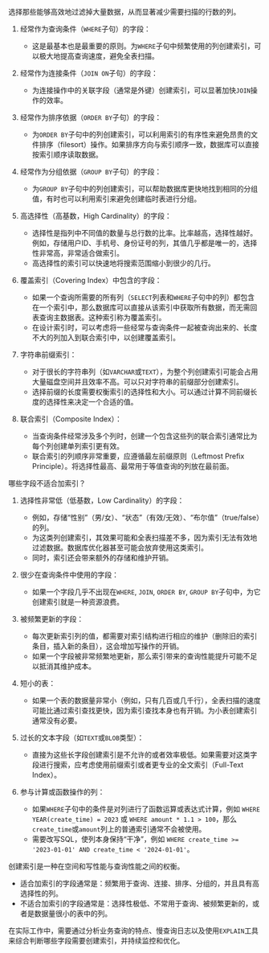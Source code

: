 
选择那些能够高效地过滤掉大量数据，从而显著减少需要扫描的行数的列。

1.  经常作为查询条件（`WHERE`子句）的字段：
    *   这是最基本也是最重要的原则。为`WHERE`子句中频繁使用的列创建索引，可以极大地提高查询速度，避免全表扫描。

2.  经常作为连接条件（`JOIN ON`子句）的字段：
    *   为连接操作中的关联字段（通常是外键）创建索引，可以显著加快`JOIN`操作的效率。

3.  经常作为排序依据（`ORDER BY`子句）的字段：
    *   为`ORDER BY`子句中的列创建索引，可以利用索引的有序性来避免昂贵的文件排序（filesort）操作。如果排序方向与索引顺序一致，数据库可以直接按索引顺序读取数据。

4.  经常作为分组依据（`GROUP BY`子句）的字段：
    *   为`GROUP BY`子句中的列创建索引，可以帮助数据库更快地找到相同的分组值，有时也可以利用索引来避免创建临时表进行分组。

5.  高选择性（高基数，High Cardinality）的字段：
    *   选择性是指列中不同值的数量与总行数的比率。比率越高，选择性越好。例如，存储用户ID、手机号、身份证号的列，其值几乎都是唯一的，选择性非常高，非常适合做索引。
    *   高选择性的索引可以快速地将搜索范围缩小到很少的几行。

6.  覆盖索引（Covering Index）中包含的字段：
    *   如果一个查询所需要的所有列（`SELECT`列表和`WHERE`子句中的列）都包含在一个索引中，那么数据库可以直接从该索引中获取所有数据，而无需回表查询主数据表。这种索引称为覆盖索引。
    *   在设计索引时，可以考虑将一些经常与查询条件一起被查询出来的、长度不大的列加入到联合索引中，以创建覆盖索引。

7.  字符串前缀索引：
    *   对于很长的字符串列（如`VARCHAR`或`TEXT`），为整个列创建索引可能会占用大量磁盘空间并且效率不高。可以只对字符串的前缀部分创建索引。
    *   选择前缀的长度需要权衡索引的选择性和大小。可以通过计算不同前缀长度的选择性来决定一个合适的值。

8.  联合索引（Composite Index）：
    *   当查询条件经常涉及多个列时，创建一个包含这些列的联合索引通常比为每个列创建单列索引更有效。
    *   联合索引的列顺序非常重要，应遵循最左前缀原则（Leftmost Prefix Principle）。将选择性最高、最常用于等值查询的列放在最前面。

哪些字段不适合加索引？

1.  选择性非常低（低基数，Low Cardinality）的字段：
    *   例如，存储“性别”（男/女）、“状态”（有效/无效）、“布尔值”（true/false）的列。
    *   为这类列创建索引，其效果可能和全表扫描差不多，因为索引无法有效地过滤数据。数据库优化器甚至可能会放弃使用这类索引。
    *   同时，索引还会带来额外的存储和维护开销。

2.  很少在查询条件中使用的字段：
    *   如果一个字段几乎不出现在`WHERE`, `JOIN`, `ORDER BY`, `GROUP BY`子句中，为它创建索引就是一种资源浪费。

3.  被频繁更新的字段：
    *   每次更新索引列的值，都需要对索引结构进行相应的维护（删除旧的索引条目，插入新的条目），这会增加写操作的开销。
    *   如果一个字段被非常频繁地更新，那么索引带来的查询性能提升可能不足以抵消其维护成本。

4.  短小的表：
    *   如果一个表的数据量非常小（例如，只有几百或几千行），全表扫描的速度可能比通过索引查找更快，因为索引查找本身也有开销。为小表创建索引通常没有必要。

5.  过长的文本字段（如`TEXT`或`BLOB`类型）：
    *   直接为这些长字段创建索引是不允许的或者效率极低。如果需要对这类字段进行搜索，应考虑使用前缀索引或者更专业的全文索引（Full-Text Index）。

6.  参与计算或函数操作的列：
    *   如果`WHERE`子句中的条件是对列进行了函数运算或表达式计算，例如 `WHERE YEAR(create_time) = 2023` 或 `WHERE amount * 1.1 > 100`，那么`create_time`或`amount`列上的普通索引通常不会被使用。
    *   需要改写SQL，使列本身保持“干净”，例如 `WHERE create_time >= '2023-01-01' AND create_time < '2024-01-01'`。


创建索引是一种在空间和写性能与查询性能之间的权衡。
*   适合加索引的字段通常是：频繁用于查询、连接、排序、分组的，并且具有高选择性的列。
*   不适合加索引的字段通常是：选择性极低、不常用于查询、被频繁更新的，或者是数据量很小的表中的列。

在实际工作中，需要通过分析业务查询的特点、慢查询日志以及使用`EXPLAIN`工具来综合判断哪些字段需要创建索引，并持续监控和优化。

